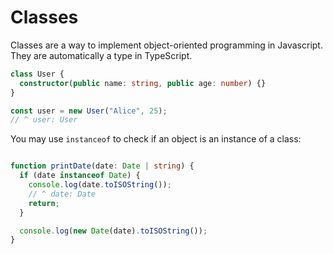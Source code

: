 # Classes

Classes are a way to implement object-oriented programming in Javascript. They are automatically a type in TypeScript.

```ts
class User {
  constructor(public name: string, public age: number) {}
}

const user = new User("Alice", 25);
// ^ user: User
```

You may use `instanceof` to check if an object is an instance of a class:

```ts

function printDate(date: Date | string) {
  if (date instanceof Date) {
    console.log(date.toISOString());
    // ^ date: Date
    return;
  }

  console.log(new Date(date).toISOString());
}
```